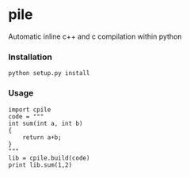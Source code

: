 # pile

Automatic inline c++ and c compilation within python

### Installation

    python setup.py install

### Usage

    import cpile
    code = """
    int sum(int a, int b)
    {
        return a+b;
    }
    """
    lib = cpile.build(code)
    print lib.sum(1,2)
